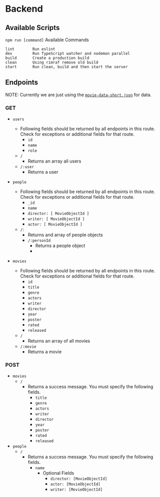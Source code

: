 # Backend

## Available Scripts
`npm run [command]`
Available Commands
```
lint        Run eslint
dev         Run TypeScript watcher and nodemon parallel 
build       Create a production build
clean       Using rimraf remove old build
start       Run clean, build and then start the server
```

## Endpoints

NOTE: Currently we are just using the [`movie-data-short.json`](../dataset/movie-data-short.json) for data.

### GET
- `users`
  - Following fields should be returned by all endpoints in this route. Check for exceptions or additional fields for that route.
    - `id`
    - `name`
    - `role`
  - `/`
    - Returns an array all users
  - `/:user`
    - Returns a user

- `people`
  - Following fields should be returned by all endpoints in this route. Check for exceptions or additional fields for that route.
    - `_id`
    - `name`
    - `director: [ MovieObjectId ]`
    - `writer: [ MovieObjectId ]`
    - `actor: [ MovieObjectId ]`
  - `/`:
    - Returns and array of people objects
    - `/:personId`
      - Returns a people object
      - 

- `movies`
  - Following fields should be returned by all endpoints in this route. Check for exceptions or additional fields for that route.
    - `id`
    - `title`
    - `genre`
    - `actors`
    - `writer`
    - `director`
    - `year`
    - `poster`
    - `rated`
    - `released`
  - `/`
    - Returns an array of all movies
  - `/:movie`
    - Returns a movie

### POST
- `movies`
  - `/`
    - Returns a success message. You must specify the following fields.
      - `title`
      - `genre`
      - `actors`
      - `writer`
      - `director`
      - `year`
      - `poster`
      - `rated`
      - `released`
- `people`
  - `/`
    - Returns a success message. You must specify the following fields.
      - `name`
        - Optional Fields
          - `director: [MovieObjectId]`
          - `actor: [MovieObjectId]`
          - `writer: [MovieObjectId]`
